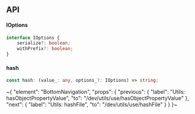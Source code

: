 

## API

#### IOptions

```ts
interface IOptions {
    serialize?: boolean;
    withPrefix?: boolean;
}
```

#### hash

```ts
const hash: (value_: any, options_?: IOptions) => string;
```


~{
  "element": "BottomNavigation",
  "props": {
    "previous": {
      "label": "Utils: hasObjectPropertyValue",
      "to": "/dev/utils/use/hasObjectPropertyValue"
    },
    "next": {
      "label": "Utils: hashFile",
      "to": "/dev/utils/use/hashFile"
    }
  }
}~